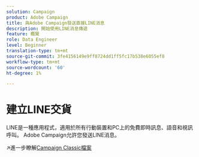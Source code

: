 ```yaml
---
solution: Campaign
product: Adobe Campaign
title: 與Adobe Campaign發送直接LINE消息
description: 開始使用LINE消息傳遞
feature: 概覽
role: Data Engineer
level: Beginner
translation-type: tm+mt
source-git-commit: 3fe4156149e9ff8724dd1ff5fc17b538e6055ef8
workflow-type: tm+mt
source-wordcount: '60'
ht-degree: 1%

---
```


# 建立LINE交貨

LINE是一種應用程式，適用於所有行動裝置和PC上的免費即時訊息、語音和視訊呼叫。 Adobe Campaign允許您發送LINE消息。

:arrow_upper_right:進一步瞭解[Campaign Classic檔案](https://experienceleague.adobe.com/docs/campaign-classic/using/sending-messages/line-channel.html)

